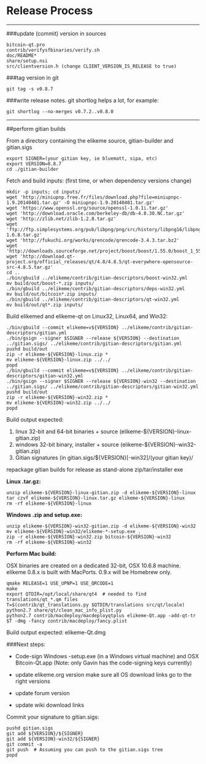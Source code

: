 Release Process
====================

* * *

###update (commit) version in sources


	bitcoin-qt.pro
	contrib/verifysfbinaries/verify.sh
	doc/README*
	share/setup.nsi
	src/clientversion.h (change CLIENT_VERSION_IS_RELEASE to true)

###tag version in git

	git tag -s v0.8.7

###write release notes. git shortlog helps a lot, for example:

	git shortlog --no-merges v0.7.2..v0.8.0

* * *

##perform gitian builds

 From a directory containing the elikeme source, gitian-builder and gitian.sigs
  
	export SIGNER=(your gitian key, ie bluematt, sipa, etc)
	export VERSION=0.8.7
	cd ./gitian-builder

 Fetch and build inputs: (first time, or when dependency versions change)

	mkdir -p inputs; cd inputs/
	wget 'http://miniupnp.free.fr/files/download.php?file=miniupnpc-1.9.20140401.tar.gz' -O miniupnpc-1.9.20140401.tar.gz'
	wget 'https://www.openssl.org/source/openssl-1.0.1i.tar.gz'
	wget 'http://download.oracle.com/berkeley-db/db-4.8.30.NC.tar.gz'
	wget 'http://zlib.net/zlib-1.2.8.tar.gz'
	wget 'ftp://ftp.simplesystems.org/pub/libpng/png/src/history/libpng16/libpng-1.6.8.tar.gz'
	wget 'http://fukuchi.org/works/qrencode/qrencode-3.4.3.tar.bz2'
	wget 'http://downloads.sourceforge.net/project/boost/boost/1.55.0/boost_1_55_0.tar.bz2'
	wget 'http://download.qt-project.org/official_releases/qt/4.8/4.8.5/qt-everywhere-opensource-src-4.8.5.tar.gz'
	cd ..
	./bin/gbuild ../elikeme/contrib/gitian-descriptors/boost-win32.yml
	mv build/out/boost-*.zip inputs/
	./bin/gbuild ../elikeme/contrib/gitian-descriptors/deps-win32.yml
	mv build/out/bitcoin*.zip inputs/
	./bin/gbuild ../elikeme/contrib/gitian-descriptors/qt-win32.yml
	mv build/out/qt*.zip inputs/

 Build elikemed and elikeme-qt on Linux32, Linux64, and Win32:
  
	./bin/gbuild --commit elikeme=v${VERSION} ../elikeme/contrib/gitian-descriptors/gitian.yml
	./bin/gsign --signer $SIGNER --release ${VERSION} --destination ../gitian.sigs/ ../elikeme/contrib/gitian-descriptors/gitian.yml
	pushd build/out
	zip -r elikeme-${VERSION}-linux.zip *
	mv elikeme-${VERSION}-linux.zip ../../
	popd
	./bin/gbuild --commit elikeme=v${VERSION} ../elikeme/contrib/gitian-descriptors/gitian-win32.yml
	./bin/gsign --signer $SIGNER --release ${VERSION}-win32 --destination ../gitian.sigs/ ../elikeme/contrib/gitian-descriptors/gitian-win32.yml
	pushd build/out
	zip -r elikeme-${VERSION}-win32.zip *
	mv elikeme-${VERSION}-win32.zip ../../
	popd

  Build output expected:

  1. linux 32-bit and 64-bit binaries + source (elikeme-${VERSION}-linux-gitian.zip)
  2. windows 32-bit binary, installer + source (elikeme-${VERSION}-win32-gitian.zip)
  3. Gitian signatures (in gitian.sigs/${VERSION}[-win32]/(your gitian key)/

repackage gitian builds for release as stand-alone zip/tar/installer exe

**Linux .tar.gz:**

	unzip elikeme-${VERSION}-linux-gitian.zip -d elikeme-${VERSION}-linux
	tar czvf elikeme-${VERSION}-linux.tar.gz elikeme-${VERSION}-linux
	rm -rf elikeme-${VERSION}-linux

**Windows .zip and setup.exe:**

	unzip elikeme-${VERSION}-win32-gitian.zip -d elikeme-${VERSION}-win32
	mv elikeme-${VERSION}-win32/elikeme-*-setup.exe .
	zip -r elikeme-${VERSION}-win32.zip bitcoin-${VERSION}-win32
	rm -rf elikeme-${VERSION}-win32

**Perform Mac build:**

  OSX binaries are created on a dedicated 32-bit, OSX 10.6.8 machine.
  elikeme 0.8.x is built with MacPorts.  0.9.x will be Homebrew only.

	qmake RELEASE=1 USE_UPNP=1 USE_QRCODE=1
	make
	export QTDIR=/opt/local/share/qt4  # needed to find translations/qt_*.qm files
	T=$(contrib/qt_translations.py $QTDIR/translations src/qt/locale)
	python2.7 share/qt/clean_mac_info_plist.py
	python2.7 contrib/macdeploy/macdeployqtplus elikeme-Qt.app -add-qt-tr $T -dmg -fancy contrib/macdeploy/fancy.plist

 Build output expected: elikeme-Qt.dmg

###Next steps:

* Code-sign Windows -setup.exe (in a Windows virtual machine) and
  OSX Bitcoin-Qt.app (Note: only Gavin has the code-signing keys currently)

* update elikeme.org version
  make sure all OS download links go to the right versions

* update forum version

* update wiki download links

Commit your signature to gitian.sigs:

	pushd gitian.sigs
	git add ${VERSION}/${SIGNER}
	git add ${VERSION}-win32/${SIGNER}
	git commit -a
	git push  # Assuming you can push to the gitian.sigs tree
	popd

